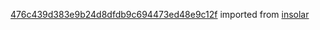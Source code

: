 [476c439d383e9b24d8dfdb9c694473ed48e9c12f](https://github.com/insolar/insolar/commit/476c439d383e9b24d8dfdb9c694473ed48e9c12f) imported from [insolar](https://github.com/insolar/insolar)
